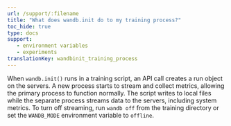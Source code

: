 ```yaml
---
url: /support/:filename
title: "What does wandb.init do to my training process?"
toc_hide: true
type: docs
support:
   - environment variables
   - experiments
translationKey: wandbinit_training_process
---
```

When `wandb.init()` runs in a training script, an API call creates a run object on the servers. A new process starts to stream and collect metrics, allowing the primary process to function normally. The script writes to local files while the separate process streams data to the servers, including system metrics. To turn off streaming, run `wandb off` from the training directory or set the `WANDB_MODE` environment variable to `offline`.